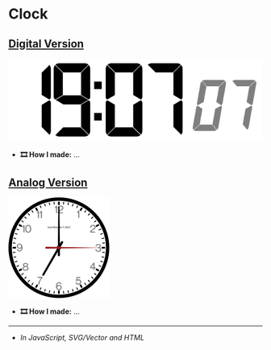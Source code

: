 # Clock

## [Digital Version](https://jmsmarcelo.github.io/Clock/digital.html)

 ![DigitalClock](./classes/digital_clock.svg)

- **🎞️ How I made:** ...

## [Analog Version](https://jmsmarcelo.github.io/Clock/analog.html)

 ![AnalogClock](./classes/analog_clock.svg)

- **🎞️ How I made:** ...

---
- *In JavaScript, SVG/Vector and HTML*

